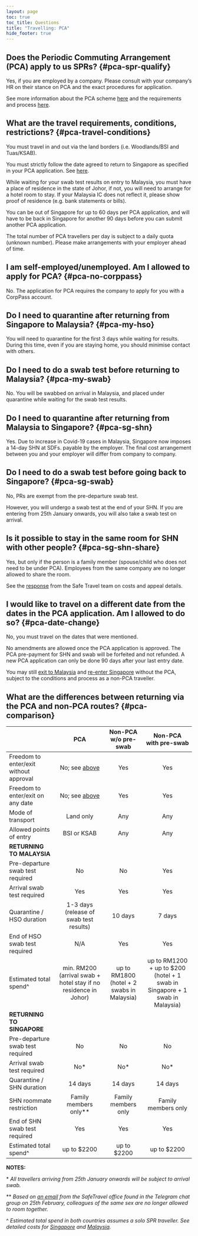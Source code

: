 ```yaml
---
layout: page
toc: true
toc_title: Questions
title: "Travelling: PCA"
hide_footer: true
---
```


## Does the Periodic Commuting Arrangement (PCA) apply to us SPRs? {#pca-spr-qualify}

Yes, if you are employed by a company. Please consult with your company’s HR on their stance on PCA and the exact procedures for application.

See more information about the PCA scheme [here][SafeTravel] and the requirements and process [here][PCA Requirements and Process].

## What are the travel requirements, conditions, restrictions? {#pca-travel-conditions}

You must travel in and out via the land borders (i.e. Woodlands/BSI and Tuas/KSAB).

You must strictly follow the date agreed to return to Singapore as specified in your PCA application. See [here](#pca-date-change).

While waiting for your swab test results on entry to Malaysia, you must have a place of residence in the state of Johor, if not, you will need to arrange for a hotel room to stay. If your Malaysia IC does not reflect it, please show proof of residence (e.g. bank statements or bills).

You can be out of Singapore for up to 60 days per PCA application, and will have to be back in Singapore for another 90 days before you can submit another PCA application.

The total number of PCA travellers per day is subject to a daily quota (unknown number). Please make arrangements with your employer ahead of time.


## I am self-employed/unemployed. Am I allowed to apply for PCA? {#pca-no-corppass}

No. The application for PCA requires the company to apply for you with a CorpPass account.


## Do I need to quarantine after returning from Singapore to Malaysia? {#pca-my-hso}

You will need to quarantine for the first 3 days while waiting for results. During this time, even if you are staying home, you should minimise contact with others.

## Do I need to do a swab test before returning to Malaysia? {#pca-my-swab}

No. You will be swabbed on arrival in Malaysia, and placed under quarantine while waiting for the swab test results.

## Do I need to quarantine after returning from Malaysia to Singapore? {#pca-sg-shn}

Yes. Due to increase in Covid-19 cases in Malaysia, Singapore now imposes a 14-day SHN at SDFs. payable by the employer. The final cost arrangement between you and your employer will differ from company to company.

## Do I need to do a swab test before going back to Singapore? {#pca-sg-swab}

No, PRs are exempt from the pre-departure swab test.

However, you will undergo a swab test at the end of your SHN. If you are entering from 25th January onwards, you will also take a swab test on arrival.

## Is it possible to stay in the same room for SHN with other people? {#pca-sg-shn-share}

Yes, but only if the person is a family member (spouse/child who does not need to be under PCA). Employees from the same company are no longer allowed to share the room.

See the [response][ICA SafeTravel Response] from the Safe Travel team on costs and appeal details.

## I would like to travel on a different date from the dates in the PCA application. Am I allowed to do so? {#pca-date-change}

No, you must travel on the dates that were mentioned. 

No amendments are allowed once the PCA application is approved. The PCA pre-payment for SHN and swab will be forfeited and not refunded. A new PCA application can only be done 90 days after your last entry date.

You may still [exit to Malaysia](/non-pca-sg-to-my) and [re-enter Singapore](/non-pca-my-to-sg) without the PCA, subject to the conditions and process as a non-PCA traveller.

## What are the differences between returning via the PCA and non-PCA routes? {#pca-comparison}

|  | PCA | Non-PCA<br>w/o pre-swab | Non-PCA<br>with pre-swab |
|--|:-----:|:---------:|:------:|
|Freedom to enter/exit without approval|No; see [above](#pca-travel-conditions)|Yes|Yes|
|Freedom to enter/exit on any date|No; see [above](#pca-date-change)|Yes|Yes|
|Mode of transport|Land only|Any|Any|
|Allowed points of entry|BSI or KSAB|Any|Any|
|**RETURNING TO MALAYSIA**| | |
|Pre-departure swab test required|No|No|Yes|
|Arrival swab test required|Yes|Yes|Yes|
|Quarantine / HSO duration|1-3 days<br/>(release of swab test results)| 10 days | 7 days|
|End of HSO swab test required|N/A|Yes|Yes
|Estimated total spend^|min. RM200<br/>(arrival swab + hotel stay if no residence in Johor)|up to RM1800<br/>(hotel + 2 swabs in Malaysia)|up to RM1200 + up to $200<br/>(hotel + 1 swab in Singapore + 1 swab in Malaysia)|
|**RETURNING TO SINGAPORE**| | |
|Pre-departure swab test required|No|No|No|
|Arrival swab test required|No\*|No\*|No\*|
|Quarantine / SHN duration |14 days|14 days|14 days|
|SHN roommate restriction|Family members only\*\*|Family members only|Family members only|
|End of SHN swab test required|Yes|Yes|Yes|
|Estimated total spend^|up to $2200|up to $2200|up to $2200|


**NOTES:**

\* _All travellers arriving from 25th January onwards will be subject to arrival swab._

\*\* _Based on [an email][ICA SafeTravel Response] from the SafeTravel office found in the Telegram chat group on 25th February, colleagues of the same sex are no longer allowed to room together._

^ _Estimated total spend in both countries assumes a solo SPR traveller. See detailed costs for [Singapore][SG SHN Cost] and [Malaysia][Non-PCA Quarantine]._

[SafeTravel]: https://safetravel.ica.gov.sg/pca/overview
[PCA Requirements and Process]: https://safetravel.ica.gov.sg/pca/requirements-and-process
[Non-PCA Quarantine]: /non-pca-sg-to-my#my-hso-cost
[SG SHN Cost]: /non-pca-my-to-sg#shn-cost
[ICA SafeTravel Response]: /assets/safetravel-ica-response-2021-02-25.jpg
